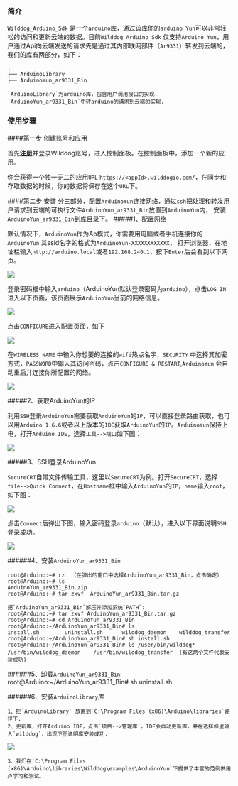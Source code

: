 ### 简介
`Wilddog_Arduino_Sdk` 是一个`arduino`库，通过该库你的`arduino Yun`可以非常轻松的访问和更新云端的数据。目前`Wilddog_Arduino_Sdk` 仅支持`Arduino Yun`，用户通过Api向云端发送的请求先是通过其内部联网部件（`Ar9331`）转发到云端的，我们的库有两部分，如下：

	.
	├── ArduinoLibrary
	├── ArduinoYun_ar9331_Bin

	`ArduinoLibrary`为arduino库，包含用户调用接口的实现.
	`ArduinoYun_ar9331_Bin`中转arduino的请求到云端的实现.

### 使用步骤
	
####第一步 创建账号和应用

首先[**注册**](https://www.wilddog.com/account/signup)并登录Wilddog账号，进入控制面板。在控制面板中，添加一个新的应用。

你会获得一个独一无二的应用`URL` `https://<appId>.wilddogio.com/`，在同步和存取数据的时候，你的数据将保存在这个`URL`下。

####第二步 安装
分三部分，配置`ArduinoYun`连接网络，通过`ssh`把处理和转发用户请求到云端的可执行文件`ArduinoYun_ar9331_Bin`放置到`ArduinoYun`内，
 安装`ArduinoYun_ar9331_Bin`到库目录下。
#####1、配置网络

默认情况下，`ArduinoYun`作为Ap模式，你需要用电脑或者手机连接你的`ArduinoYun` 其ssid名字的格式为`ArduinoYun-XXXXXXXXXXXX`，
打开浏览器，在地址栏输入`http://arduino.local`或者`192.168.240.1`，按下`Enter`后会看到以下网页。

![](https://raw.githubusercontent.com/skylli/Wilddog_Arduino_Yun/master/Doc/YunWebPassword.png)

登录密码框中输入`arduino`（ArduinoYun默认登录密码为`arduino`），点击`LOG IN`进入以下页面，该页面展示`ArduinoYun`当前的网络信息。

![](https://raw.githubusercontent.com/skylli/Wilddog_Arduino_Yun/master/Doc/YunWebDiagnostic.png)


点击`CONFIGURE`进入配置页面，如下

![](https://raw.githubusercontent.com/skylli/Wilddog_Arduino_Yun/master/Doc/YunWebConfig.png)

在`WIRELESS NAME` 中输入你想要的连接的`wifi`热点名字，`SECURITY` 中选择其加密方式，`PASSWORD`中输入其访问密码，点击`CONFIGURE & RESTART`,`ArduinoYun` 会自动重启并连接你所配置的网络。

![](https://raw.githubusercontent.com/skylli/Wilddog_Arduino_Yun/master/Doc/YunRebooting.png )


	
#####2、获取ArduinoYun的IP

利用`SSH`登录`ArduinoYun`需要获取`ArduinoYun`的`IP`，可以直接登录路由获取，也可以用`Arduino 1.6.6`或者以上版本的`IDE`获取`ArduinoYun`的`IP`。`ArduinoYun`保持上电，打开`Arduino IDE`，选择`工具-->端口`如下图：

![](https://raw.githubusercontent.com/skylli/Wilddog_Arduino_Yun/master/Doc/getIP.png )
	
#####3、SSH登录ArduinoYun

`SecureCRT`自带文件传输工具，这里以`SecureCRT`为例。打开`SecureCRT`，选择`file-->Quick Connect`，在`Hostname`框中输入`ArduinoYun`的`IP`，`name`输入`root`，如下图：

![](https://raw.githubusercontent.com/skylli/Wilddog_Arduino_Yun/master/Doc/SecureCrt_ssh_config.png )


点击`Connect`后弹出下图，输入密码登录`arduino`（默认），进入以下界面说明`SSH`登录成功。

![](https://raw.githubusercontent.com/skylli/Wilddog_Arduino_Yun/master/Doc/SecureCrt_ssh_ok.png )

######4、安装`ArduinoYun_ar9331_Bin`
	
	root@Arduino:~# rz	（在弹出的窗口中选择ArduinoYun_ar9331_Bin，点击确定）
	root@Arduino:~# ls
	ArduinoYun_ar9331_Bin.zip
	root@Arduino:~# tar zxvf  ArduinoYun_ar9331_Bin.tar.gz
	
	把`ArduinoYun_ar9331_Bin`解压并添加系统`PATH`:
	root@Arduino:~# tar zxvf ArduinoYun_ar9331_Bin.tar.gz
	root@Arduino:~# cd ArduinoYun_ar9331_Bin
	root@Arduino:~/ArduinoYun_ar9331_Bin# ls
	install.sh        uninstall.sh      wilddog_daemon    wilddog_transfer
	root@Arduino:~/ArduinoYun_ar9331_Bin# sh install.sh
	root@Arduino:~/ArduinoYun_ar9331_Bin# ls /user/bin/wilddog*
	/usr/bin/wilddog_daemon    /usr/bin/wilddog_transfer  (有这两个文件代表安装成功)

		
######5、卸载`ArduinoYun_ar9331_Bin`:
	root@Arduino:~/ArduinoYun_ar9331_Bin# sh uninstall.sh

######6、安装`ArduinoLibrary`库

	1、把`ArduinoLibrary` 放置到`C:\Program Files (x86)\Arduino\libraries`路径下.
	2、更新库，打开Arduino IDE，点击`项目-->管理库`，IDE会自动更新库，并在选择框里输入`wilddog`，出现下图说明库安装成功.

![](https://raw.githubusercontent.com/skylli/Wilddog_Arduino_Yun/master/Doc/arduino_ide_updata.png )

	3、我们在`C:\Program Files (x86)\Arduino\libraries\Wilddog\examples\ArduinoYun`下提供了丰富的范例供用户学习和测试。

